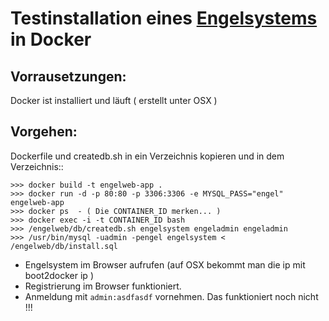 # Testinstallation eines [Engelsystems](https://github.com/engelsystem/engelsystem) in Docker

## Vorrausetzungen:

Docker ist installiert und läuft ( erstellt unter OSX )

## Vorgehen:
Dockerfile und createdb.sh in ein Verzeichnis kopieren und in dem Verzeichnis::

    >>> docker build -t engelweb-app .
    >>> docker run -d -p 80:80 -p 3306:3306 -e MYSQL_PASS="engel" engelweb-app
    >>> docker ps  - ( Die CONTAINER_ID merken... )
    >>> docker exec -i -t CONTAINER_ID bash
    >>> /engelweb/db/createdb.sh engelsystem engeladmin engeladmin
    >>> /usr/bin/mysql -uadmin -pengel engelsystem < /engelweb/db/install.sql

* Engelsystem im Browser aufrufen (auf OSX bekommt man die ip mit boot2docker ip ) 
* Registrierung im Browser funktioniert.
* Anmeldung mit `admin:asdfasdf` vornehmen. Das funktioniert noch nicht !!! 


